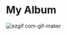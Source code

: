 # My Album
![ezgif com-gif-maker](https://user-images.githubusercontent.com/59811450/116501886-f9b3f200-a8ec-11eb-9259-83e09bede74c.gif)
